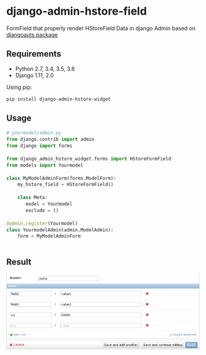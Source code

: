 # django-admin-hstore-field

FormField that properly render HStoreField Data in django Admin based on [djangoauts package](https://github.com/djangonauts/django-hstore)



## Requirements
 * Python 2.7, 3.4, 3.5, 3.6
 * Django 1.11, 2.0
 
 
Using pip:
```bash
pip install django-admin-hstore-widget
```

## Usage

```python
# yourmodel/admin.py
from django.contrib import admin
from django import forms

from django_admin_hstore_widget.forms import HStoreFormField
from models import Yourmodel

class MyModelAdminForm(forms.ModelForm):
    my_hstore_field = HStoreFormField()
    
    class Meta:
       model = Yourmodel
       exclude = ()
    
@admin.register(Yourmodel)
class YourmodelAdmin(admin.ModelAdmin):
    form = MyModelAdminForm
    
```

## Result

![Rendered result](results.png)
